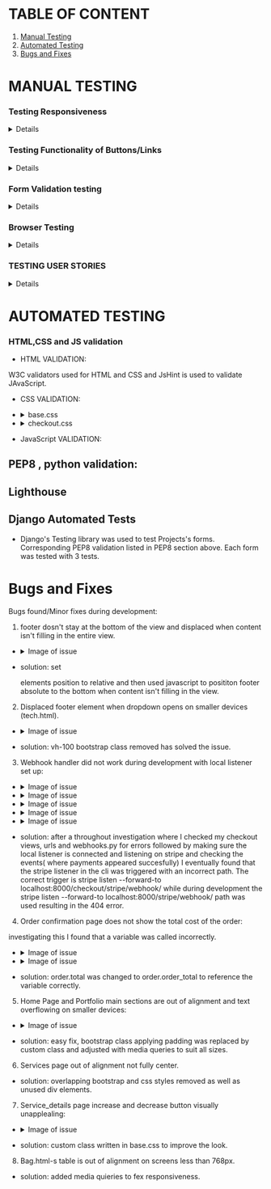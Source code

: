 

# TABLE OF CONTENT

1. [ Manual Testing ](#manual)
2. [ Automated Testing ](#auto)
3. [ Bugs and Fixes ](#bugs)

# MANUAL TESTING <a name="manual"></a>

### Testing Responsiveness

<details>

<details>

| **Feature** | **Test Method** | **Expectation** | **Outcome** |
|-------------|-----------------|-----------------|-------------|
| Header Responsivness | Developer Tools: 320px/375px/425px/768px/1024px/1440px | Fully Responsive Layout | PASS |
| Footer Responsiveness | Developer Tools: 320px/375px/425px/768px/1024px/1440px | Fully Responsive Layout| PASS |
| Home Page | Developer Tools: 320px/375px/425px/768px/1024px/1440px | Fully Responsive Layout| PASS |
| Portfolio Page | Developer Tools: 320px/375px/425px/768px/1024px/1440px | Fully Responsive Layout| PASS |
| Service Page | Developer Tools: 320px/375px/425px/768px/1024px/1440px | Fully Responsive Layout| PASS |
| Contact Page | Developer Tools: 320px/375px/425px/768px/1024px/1440px | Fully Responsive Layout| PASS |
| Service_details Page | Developer Tools: 320px/375px/425px/768px/1024px/1440px | Fully Responsive Layout| PASS |
| Bag Page | Developer Tools: 320px/375px/425px/768px/1024px/1440px | Fully Responsive Layout| PASS | 
| Checkout Page | Developer Tools: 320px/375px/425px/768px/1024px/1440px | Fully Responsive Layout| PASS | 
| Checkout_success | Developer Tools: 320px/375px/425px/768px/1024px/1440px | Fully Responsive Layout| PASS | 
| Profile Page | Developer Tools: 320px/375px/425px/768px/1024px/1440px | Fully Responsive Layout| PASS | 
| Project Page | Developer Tools: 320px/375px/425px/768px/1024px/1440px | Fully Responsive Layout| PASS | 
| About Page | Developer Tools: 320px/375px/425px/768px/1024px/1440px | Fully Responsive Layout| PASS |
| Tech Page | Developer Tools: 320px/375px/425px/768px/1024px/1440px | Fully Responsive Layout| PASS | 

</details>

</details>

### Testing Functionality of Buttons/Links

<details>

| **Feature** | **Test Method** | **Expectation** | **Outcome** |
|-------------|-----------------|-----------------|-------------|
| Navigation Links - Home | Click on link | Route to relevent page | PASS |
| Navigation Links - Portfolio | Click on link | Route to relevent page | PASS |
| Navigation Links - Services | Click on link | Route to relevent page | PASS |
| Navigation Links - Contact | Click on link | Route to relevent page | PASS |
| Navigation Links - Accounts | Click on link/icon | Route to relevent page | PASS |
| Navigation Links - Shopping Bag | Click on link/icon | Route to relevent page | PASS |
| Accounts Link/Icon suboption - MyProfile | Click on link | Route to relevent page | PASS |
| Accounts Link/Icon suboption - Login | Click on link | Route to relevent page | PASS |
| Accounts Link/Icon suboption - Logout | Click on link | Route to relevent page | PASS |
| Accounts Link/Icon suboption - Register | Click each link | Route to relevent page | PASS |
| Home - Services | Click on link | Route to relevent page | PASS |
| Home - Portfolio | Click on link | Route to relevent page | PASS |
| Home - Contact | Click on link | Route to relevent page | PASS |
| Portfolio - Project | Click on link | Route to relevent page | PASS |
| Portfolio - About | Click on link | Route to relevent page | PASS |
| Portfolio - Tech | Click on link | Route to relevent page | PASS |
| Service - Each uploaded image | Click on each uploaded Service | Take to service_details | PASS |
| Service_details - Image | Click on Service image | open image in new tab | PASS |
| Service - back | Click on button | Take back to services | PASS |
| Service - add to bag | Click on button | add item to shopping cart | PASS |
| Projects - view repo | Click on button | take to relevent github repo | PASS |
| Projects - view project | Click on button | take to live project website | PASS |
| Projects - comments | Click on button | expand div to display comments | PASS |
| Projects - edit | Click on button | edit an existing comment | PASS |*
| Projects - delete | Click on button | delete comment | PASS |
| Projects - post comment | Click on button | content written in form is posted as comment | PASS |
| About - email link | Click on link | open up blank email addressed to my e-mail | PASS |
| About - linkedin link | Click on link | open up LinkedIn | PASS |
| Bag - keep shopping | Click on button | back to services | PASS |
| Bag - secure checkout | Click on button | proceed to checkout | PASS |
| Bag - decrease quantity button | Click on button | decrease amount displayed | PASS |
| Bag - increase quantity | Click on button | increase amount displayed | PASS |
| Bag - update | Click on button | update quantity, total | PASS |
| Bag - remove | Click on button | remove item from shopping cart | PASS |
| Checkout - adjust bag | Click on button | take back to shopping cart | PASS |
| Checkout - complete order | Click on button | process payment provided form validation passed | PASS |
| Footer - email | clcik on e-mail address | open email , ready to be sent to addresee | PASS |
| Footer - icons | click on each icon | open it in new tab | PASS |
| Footer - CV | click on download icon | download CV | PASS |


-*: edit button dosen't automatically takes the user back to the comment, however feature is functonal - listed for future upgrade
</details>


### Form Validation testing

<details>

| **Feature** | **Test Method** | **Expectation** | **Outcome** |
|-------------|-----------------|-----------------|-------------|

</details>

### Browser Testing

<details>

| **Feature** | **Test Method** | **Expectation** | **Outcome** |
|-------------|-----------------|-----------------|-------------|

</details>

### TESTING USER STORIES

<details>

| **Feature** | **Test Method** | **Expectation** | **Outcome** |
|-------------|-----------------|-----------------|-------------|

</details>




# AUTOMATED TESTING <a name="auto"></a>

### HTML,CSS and JS validation

* HTML VALIDATION:    

W3C validators used for HTML and CSS and JsHint is used to validate JAvaScript.
    


* CSS VALIDATION: 
    
-   <details> <summary> base.css </summary>
    <img src="static/images/readme_images/validation/basecss.jpg">
    </details>

-   <details> <summary> checkout.css </summary>
    <img src="static/images/readme_images/validation/checkoutcss.jpg">
    </details>

* JavaScript VALIDATION: 
    

## PEP8 , python validation:


## Lighthouse 


## Django Automated Tests

- Django's Testing library was used to test Projects's forms. Corresponding PEP8 validation listed in PEP8 section above. Each form was tested with 3 tests.




# Bugs and Fixes <a name="bugs"></a>

Bugs found/Minor fixes during development:

1. footer dosn't stay at the bottom of the view and displaced when content isn't filling in the entire view.

-   <details> <summary> Image of issue </summary>
    <img src="static/images/readme_images/bugs/issue1.jpg">
    </details>

- solution: set <footer> elements position to relative and then used javascript to posititon footer absolute to the bottom when content isn't filling in the view.


2. Displaced footer element when dropdown opens on smaller devices (tech.html).

-   <details> <summary> Image of issue </summary>
    <img src="static/images/readme_images/bugs/issue2.jpg">
    </details>

- solution: vh-100 bootstrap class removed has solved the issue.

3. Webhook handler did not work during development with local listener set up:

-   <details> <summary> Image of issue </summary>
    <img src="static/images/readme_images/bugs/python_404.jpg">
    </details>

-   <details> <summary> Image of issue </summary>
    <img src="static/images/readme_images/bugs/stripe_cli.jpg">
    </details>

-   <details> <summary> Image of issue </summary>
    <img src="static/images/readme_images/bugs/stripe_events_succeed.jpg">
    </details>

-   <details> <summary> Image of issue </summary>
    <img src="static/images/readme_images/bugs/stripe_webhook_listener.jpg">
    </details>

-   <details> <summary> Image of issue </summary>
    <img src="static/images/readme_images/bugs/trigger_succeed.jpg">
    </details>

- solution: after a throughout investigation where I checked my checkout views, urls and webhooks.py for errors followed by making sure the local listener is connected and listening on stripe and checking the events( where payments appeared succesfully) I eventually found that the stripe listener in the cli was triggered with an incorrect path.
The correct trigger is stripe listen --forward-to localhost:8000/checkout/stripe/webhook/ while during development the 
 stripe listen --forward-to localhost:8000/stripe/webhook/ path was used resulting in the 404 error.

4. Order confirmation page does not show the total cost of the order:

investigating this I found that a variable was called incorrectly.

-   <details> <summary> Image of issue </summary>
    <img src="static/images/readme_images/bugs/issue3.jpg">
    </details>

-   <details> <summary> Image of issue </summary>
    <img src="static/images/readme_images/bugs/issue3_solution.jpg">
    </details>

- solution: order.total was changed to order.order_total to reference the variable correctly.

5. Home Page and Portfolio main sections are out of alignment and text overflowing on smaller devices:

-   <details> <summary> Image of issue </summary>
    <img src="static/images/readme_images/bugs/issue5.jpg">
    </details>

- solution: easy fix, bootstrap class applying padding was replaced by custom class and adjusted with media queries to suit all sizes.

6. Services page out of alignment not fully center.

- solution: overlapping bootstrap and css styles removed as well as unused div elements.

7. Service_details page increase and decrease button visually unapplealing:

-   <details> <summary> Image of issue </summary>
    <img src="static/images/readme_images/bugs/issue7.jpg">
    </details>

- solution: custom class written in base.css to improve the look.

8. Bag.html-s table is out of alignment on screens less than 768px.

- solution: added media quieries to fex responsiveness.